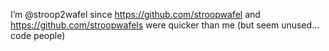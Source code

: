 I’m @stroop2wafel since https://github.com/stroopwafel and https://github.com/stroopwafels were quicker than me (but seem unused... code people)
